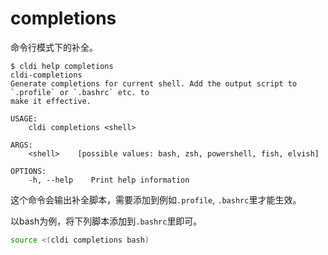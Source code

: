 # completions

命令行模式下的补全。

```plaintext
$ cldi help completions
cldi-completions
Generate completions for current shell. Add the output script to `.profile` or `.bashrc` etc. to
make it effective.

USAGE:
    cldi completions <shell>

ARGS:
    <shell>    [possible values: bash, zsh, powershell, fish, elvish]

OPTIONS:
    -h, --help    Print help information
```

这个命令会输出补全脚本，需要添加到例如`.profile`, `.bashrc`里才能生效。

以bash为例，将下列脚本添加到`.bashrc`里即可。
```bash
source <(cldi completions bash)
```
